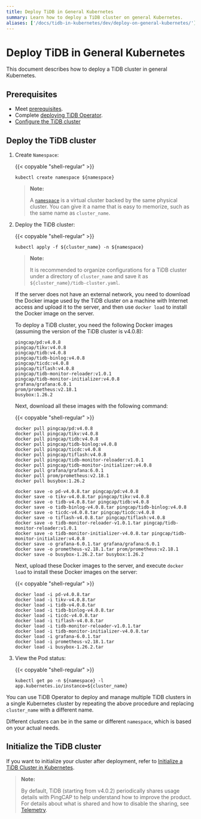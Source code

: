 ```yaml
---
title: Deploy TiDB in General Kubernetes
summary: Learn how to deploy a TiDB cluster on general Kubernetes.
aliases: ['/docs/tidb-in-kubernetes/dev/deploy-on-general-kubernetes/']
---
```


# Deploy TiDB in General Kubernetes

This document describes how to deploy a TiDB cluster in general Kubernetes.

## Prerequisites

- Meet [prerequisites](prerequisites.md).
- Complete [deploying TiDB Operator](deploy-tidb-operator.md).
- [Configure the TiDB cluster](configure-a-tidb-cluster.md)

## Deploy the TiDB cluster

1. Create `Namespace`:

    {{< copyable "shell-regular" >}}

    ``` shell
    kubectl create namespace ${namespace}
    ```

    > **Note:**
    >
    > A [`namespace`](https://kubernetes.io/docs/concepts/overview/working-with-objects/namespaces/) is a virtual cluster backed by the same physical cluster. You can give it a name that is easy to memorize, such as the same name as `cluster_name`.

2. Deploy the TiDB cluster:

    {{< copyable "shell-regular" >}}

    ``` shell
    kubectl apply -f ${cluster_name} -n ${namespace}
    ```

    > **Note:**
    >
    > It is recommended to organize configurations for a TiDB cluster under a directory of `cluster_name` and save it as `${cluster_name}/tidb-cluster.yaml`.

    If the server does not have an external network, you need to download the Docker image used by the TiDB cluster on a machine with Internet access and upload it to the server, and then use `docker load` to install the Docker image on the server.

    To deploy a TiDB cluster, you need the following Docker images (assuming the version of the TiDB cluster is v4.0.8):

    ```shell
    pingcap/pd:v4.0.8
    pingcap/tikv:v4.0.8
    pingcap/tidb:v4.0.8
    pingcap/tidb-binlog:v4.0.8
    pingcap/ticdc:v4.0.8
    pingcap/tiflash:v4.0.8
    pingcap/tidb-monitor-reloader:v1.0.1
    pingcap/tidb-monitor-initializer:v4.0.8
    grafana/grafana:6.0.1
    prom/prometheus:v2.18.1
    busybox:1.26.2
    ```

    Next, download all these images with the following command:

    {{< copyable "shell-regular" >}}

    ```shell
    docker pull pingcap/pd:v4.0.8
    docker pull pingcap/tikv:v4.0.8
    docker pull pingcap/tidb:v4.0.8
    docker pull pingcap/tidb-binlog:v4.0.8
    docker pull pingcap/ticdc:v4.0.8
    docker pull pingcap/tiflash:v4.0.8
    docker pull pingcap/tidb-monitor-reloader:v1.0.1
    docker pull pingcap/tidb-monitor-initializer:v4.0.8
    docker pull grafana/grafana:6.0.1
    docker pull prom/prometheus:v2.18.1
    docker pull busybox:1.26.2

    docker save -o pd-v4.0.8.tar pingcap/pd:v4.0.8
    docker save -o tikv-v4.0.8.tar pingcap/tikv:v4.0.8
    docker save -o tidb-v4.0.8.tar pingcap/tidb:v4.0.8
    docker save -o tidb-binlog-v4.0.8.tar pingcap/tidb-binlog:v4.0.8
    docker save -o ticdc-v4.0.8.tar pingcap/ticdc:v4.0.8
    docker save -o tiflash-v4.0.8.tar pingcap/tiflash:v4.0.8
    docker save -o tidb-monitor-reloader-v1.0.1.tar pingcap/tidb-monitor-reloader:v1.0.1
    docker save -o tidb-monitor-initializer-v4.0.8.tar pingcap/tidb-monitor-initializer:v4.0.8
    docker save -o grafana-6.0.1.tar grafana/grafana:6.0.1
    docker save -o prometheus-v2.18.1.tar prom/prometheus:v2.18.1
    docker save -o busybox-1.26.2.tar busybox:1.26.2
    ```

    Next, upload these Docker images to the server, and execute `docker load` to install these Docker images on the server:

    {{< copyable "shell-regular" >}}

    ```shell
    docker load -i pd-v4.0.8.tar
    docker load -i tikv-v4.0.8.tar
    docker load -i tidb-v4.0.8.tar
    docker load -i tidb-binlog-v4.0.8.tar
    docker load -i ticdc-v4.0.8.tar
    docker load -i tiflash-v4.0.8.tar
    docker load -i tidb-monitor-reloader-v1.0.1.tar
    docker load -i tidb-monitor-initializer-v4.0.8.tar
    docker load -i grafana-6.0.1.tar
    docker load -i prometheus-v2.18.1.tar
    docker load -i busybox-1.26.2.tar
    ```

3. View the Pod status:

    {{< copyable "shell-regular" >}}

    ``` shell
    kubectl get po -n ${namespace} -l app.kubernetes.io/instance=${cluster_name}
    ```

You can use TiDB Operator to deploy and manage multiple TiDB clusters in a single Kubernetes cluster by repeating the above procedure and replacing `cluster_name` with a different name.

Different clusters can be in the same or different `namespace`, which is based on your actual needs.

## Initialize the TiDB cluster

If you want to initialize your cluster after deployment, refer to [Initialize a TiDB Cluster in Kubernetes](initialize-a-cluster.md).

> **Note:**
>
> By default, TiDB (starting from v4.0.2) periodically shares usage details with PingCAP to help understand how to improve the product. For details about what is shared and how to disable the sharing, see [Telemetry](https://docs.pingcap.com/tidb/stable/telemetry).
